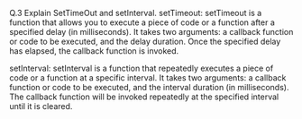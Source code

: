  Q.3 Explain SetTimeOut and setInterval.
setTimeout:
setTimeout is a function that allows you to execute a piece of code or a function after a specified delay (in milliseconds). It takes two arguments: a callback function or code to be executed, and the delay duration. Once the specified delay has elapsed, the callback function is invoked.

setInterval:
setInterval is a function that repeatedly executes a piece of code or a function at a specific interval. It takes two arguments: a callback function or code to be executed, and the interval duration (in milliseconds). The callback function will be invoked repeatedly at the specified interval until it is cleared.
